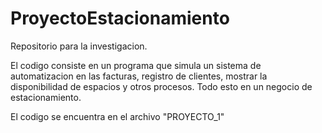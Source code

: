 # ProyectoEstacionamiento
Repositorio para la investigacion.


El codigo consiste en un programa que simula un sistema de automatizacion en las facturas, registro de clientes, mostrar la disponibilidad de espacios y otros procesos.
Todo esto en un negocio de estacionamiento.

El codigo se encuentra en el archivo "PROYECTO_1"

